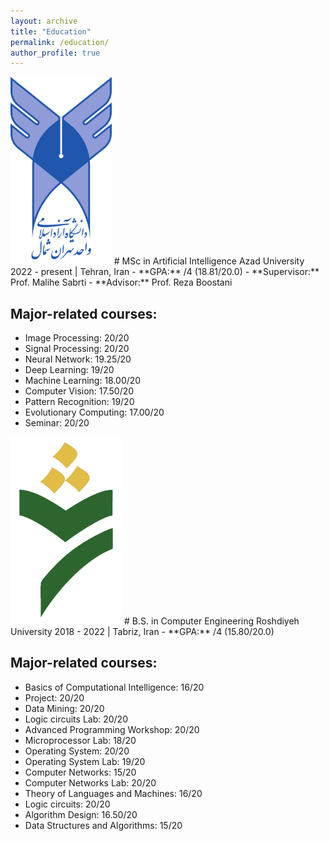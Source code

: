 ```yaml
---
layout: archive
title: "Education"
permalink: /education/
author_profile: true
---
```



<img src="/images/Tehranshomallogo.png" alt="Tehranshomallogo" class="align-right" height="300px">
# MSc in Artificial Intelligence
  Azad University
  2022 - present | Tehran, Iran
- **GPA:** /4 (18.81/20.0)
- **Supervisor:** Prof. Malihe Sabrti
- **Advisor:** Prof. Reza Boostani


## Major-related courses:

- Image Processing: 20/20
- Signal Processing: 20/20
- Neural Network: 19.25/20
- Deep Learning: 19/20
- Machine Learning: 18.00/20
- Computer Vision: 17.50/20
- Pattern Recognition: 19/20
- Evolutionary Computing: 17.00/20
- Seminar: 20/20

<img src="/images/Roshdiyeh.png" alt="Roshdiyeh" class="align-right" height="300px">
# B.S. in Computer Engineering
  Roshdiyeh University
  2018 - 2022 | Tabriz, Iran
- **GPA:** /4 (15.80/20.0)

## Major-related courses:

- Basics of Computational Intelligence: 16/20
- Project: 20/20
- Data Mining: 20/20
- Logic circuits Lab: 20/20
- Advanced Programming Workshop: 20/20
- Microprocessor Lab: 18/20
- Operating System: 20/20
- Operating System Lab: 19/20
- Computer Networks: 15/20
- Computer Networks Lab: 20/20
- Theory of Languages and Machines: 16/20
- Logic circuits: 20/20
- Algorithm Design: 16.50/20
- Data Structures and Algorithms: 15/20
